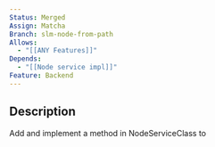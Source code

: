 ```yaml
---
Status: Merged
Assign: Matcha
Branch: slm-node-from-path
Allows:
  - "[[ANY Features]]"
Depends:
  - "[[Node service impl]]"
Feature: Backend
---
```

## Description
Add and implement a method in NodeServiceClass to